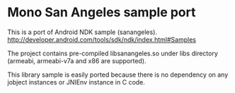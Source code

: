 Mono San Angeles sample port
============================

This is a port of Android NDK sample (sanangeles).
http://developer.android.com/tools/sdk/ndk/index.html#Samples

The project contains pre-compiled libsanangeles.so under libs directory
(armeabi, armeabi-v7a and x86 are supported).

This library sample is easily ported because there is no dependency on
any jobject instances or JNIEnv instance in C code.

